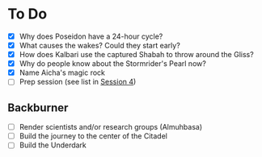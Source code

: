 # To Do

- [x] Why does Poseidon have a 24-hour cycle?
- [x] What causes the wakes? Could they start early?
- [x] How does Kalbari use the captured Shabah to throw around the Gliss?
- [x] Why do people know about the Stormrider's Pearl now?
- [x] Name Aicha's magic rock
- [ ] Prep session (see list in [Session 4](./Sessions/Session4.md))

## Backburner

- [ ] Render scientists and/or research groups (Almuhbasa)
- [ ] Build the journey to the center of the Citadel
- [ ] Build the Underdark

